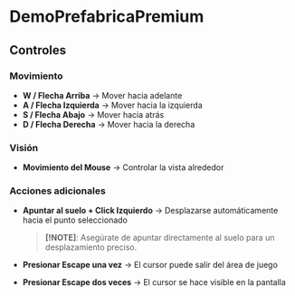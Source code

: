 # DemoPrefabricaPremium

## Controles

### Movimiento
- **W / Flecha Arriba** → Mover hacia adelante
- **A / Flecha Izquierda** → Mover hacia la izquierda
- **S / Flecha Abajo** → Mover hacia atrás
- **D / Flecha Derecha** → Mover hacia la derecha

### Visión
- **Movimiento del Mouse** → Controlar la vista alrededor

### Acciones adicionales
- **Apuntar al suelo + Click Izquierdo** → Desplazarse automáticamente hacia el punto seleccionado  
  > **[!NOTE]**:
  > Asegúrate de apuntar directamente al suelo para un desplazamiento preciso.
  
- **Presionar Escape una vez** → El cursor puede salir del área de juego  

- **Presionar Escape dos veces** → El cursor se hace visible en la pantalla  
